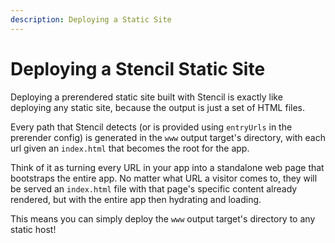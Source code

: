 ```yaml
---
description: Deploying a Static Site
---
```


# Deploying a Stencil Static Site

Deploying a prerendered static site built with Stencil is exactly like deploying any static site, because the output is just a set of HTML files.

Every path that Stencil detects (or is provided using `entryUrls` in the prerender config) is generated in the `www` output target's directory, with each url given an `index.html` that becomes the root for the app.

Think of it as turning every URL in your app into a standalone web page that bootstraps the entire app. No matter what URL a visitor comes to, they will be served an `index.html` file with that page's specific content already rendered, but with the entire app then hydrating and loading.

This means you can simply deploy the `www` output target's directory to any static host!
